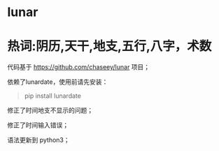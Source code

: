 lunar
=====

# 热词:阴历,天干,地支,五行,八字，术数

代码基于 https://github.com/chaseey/lunar 项目；

依赖了lunardate，使用前请先安装：
> pip install lunardate

修正了时间地支不显示的问题；

修正了时间输入错误；

语法更新到 python3；
